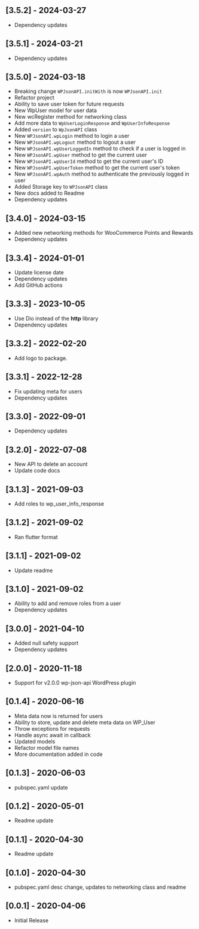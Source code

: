 ## [3.5.2] - 2024-03-27

* Dependency updates

## [3.5.1] - 2024-03-21

* Dependency updates

## [3.5.0] - 2024-03-18

* Breaking change `WPJsonAPI.initWith` is now `WPJsonAPI.init`
* Refactor project
* Ability to save user token for future requests
* New WpUser model for user data
* New wcRegister method for networking class
* Add more data to `WpUserLoginResponse` and `WpUserInfoResponse`
* Added `version` to `WpJsonAPI` class
* New `WPJsonAPI.wpLogin` method to login a user
* New `WPJsonAPI.wpLogout` method to logout a user
* New `WPJsonAPI.wpUserLoggedIn` method to check if a user is logged in
* New `WPJsonAPI.wpUser` method to get the current user
* New `WPJsonAPI.wpUserId` method to get the current user's ID
* New `WPJsonAPI.wpUserToken` method to get the current user's token
* New `WPJsonAPI.wpAuth` method to authenticate the previously logged in user 
* Added Storage key to `WPJsonAPI` class
* New docs added to Readme
* Dependency updates

## [3.4.0] - 2024-03-15

* Added new networking methods for WooCommerce Points and Rewards
* Dependency updates

## [3.3.4] - 2024-01-01

* Update license date
* Dependency updates
* Add GitHub actions

## [3.3.3] - 2023-10-05

* Use Dio instead of the **http** library
* Dependency updates

## [3.3.2] - 2022-02-20

* Add logo to package.

## [3.3.1] - 2022-12-28

* Fix updating meta for users
* Dependency updates

## [3.3.0] - 2022-09-01

* Dependency updates

## [3.2.0] - 2022-07-08

* New API to delete an account
* Update code docs

## [3.1.3] - 2021-09-03

* Add roles to wp_user_info_response

## [3.1.2] - 2021-09-02

* Ran flutter format

## [3.1.1] - 2021-09-02

* Update readme

## [3.1.0] - 2021-09-02

* Ability to add and remove roles from a user
* Dependency updates

## [3.0.0] - 2021-04-10

* Added null safety support
* Dependency updates

## [2.0.0] - 2020-11-18

* Support for v2.0.0 wp-json-api WordPress plugin

## [0.1.4] - 2020-06-16

* Meta data now is returned for users
* Ability to store, update and delete meta data on WP_User
* Throw exceptions for requests
* Handle async await in callback
* Updated models
* Refactor model file names
* More documentation added in code

## [0.1.3] - 2020-06-03

* pubspec.yaml update

## [0.1.2] - 2020-05-01

* Readme update

## [0.1.1] - 2020-04-30

* Readme update

## [0.1.0] - 2020-04-30

* pubspec.yaml desc change, updates to networking class and readme

## [0.0.1] - 2020-04-06

* Initial Release